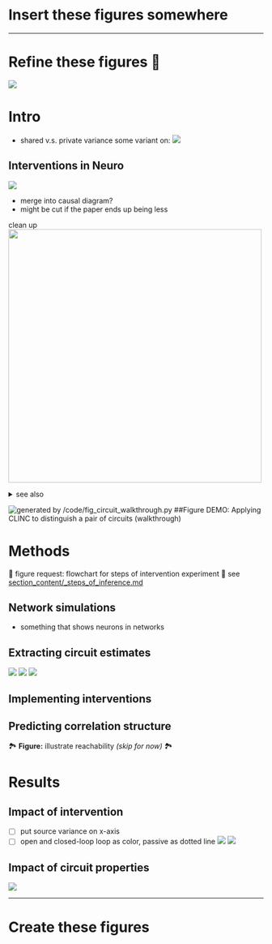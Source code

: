 
# Insert these figures somewhere


---
# Refine these figures 🚧
![](misc_figure_sketches/network_estimation_pipeline_sketch.png)
# Intro 
- shared v.s. private variance
some variant on:
![](https://journals.physiology.org/cms/10.1152/jn.00197.2004/asset/images/large/z9k0090440740001.jpeg)
## Interventions in Neuro
![](misc_figure_sketches/neuro_intervention_background_sketch.png)
- merge into causal diagram?
- might be cut if the paper ends up being less

clean up
<img src="core_figure_sketches/figure2_sketch.png" width="500"/>
<details><summary>see also</summary>

![](whiteboard/signal_aggregation.jpeg)
</details>

![](/figures/misc_figure_sketches/circuit_walkthrough_2circuits_key_sketch.png "generated by /code/fig_circuit_walkthrough.py")
##Figure DEMO: Applying CLINC to distinguish a pair of circuits (walkthrough)


# Methods 
🚧 figure request: flowchart for steps of intervention experiment 🚧
see [section_content/_steps_of_inference.md](/section_content/_steps_of_inference.md)

## Network simulations 
- something that shows neurons in networks

## Extracting circuit estimates
![](whiteboard/methods_xcorr_features.jpeg)
![](whiteboard/methods_circuit_xcorr_sketch.png)
![](/code/network_analysis/_demo_imgs/gaussian_snr_prediction_demo.png)




## Implementing interventions

## Predicting correlation structure 
🏞️ **Figure:** illustrate reachability *(skip for now)* 🏞️


# Results
## Impact of intervention
- [ ] put source variance on x-axis
- [ ] open and closed-loop loop as color, passive as dotted line
![](misc_figure_sketches/quant_r2_prediction_common.png)
![](whiteboard/sketch_quant_OL_CL_variance.png)

## Impact of circuit properties
![](whiteboard/accuracy_vs_degree.png)


---

# Create these figures
